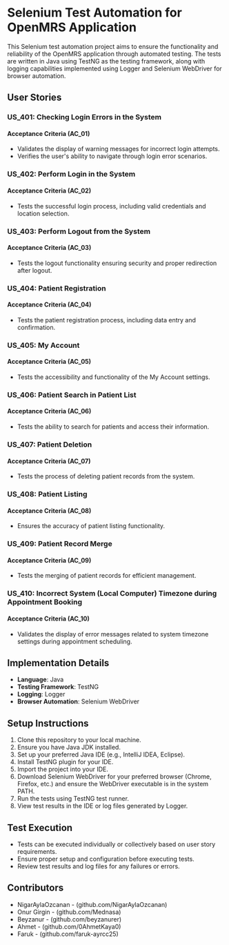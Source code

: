 # Selenium Test Automation for OpenMRS Application

This Selenium test automation project aims to ensure the functionality and reliability of the OpenMRS application through automated testing. The tests are written in Java using TestNG as the testing framework, along with logging capabilities implemented using Logger and Selenium WebDriver for browser automation.

## User Stories

### US_401: Checking Login Errors in the System

#### Acceptance Criteria (AC_01)
- Validates the display of warning messages for incorrect login attempts.
- Verifies the user's ability to navigate through login error scenarios.

### US_402: Perform Login in the System

#### Acceptance Criteria (AC_02)
- Tests the successful login process, including valid credentials and location selection.

### US_403: Perform Logout from the System

#### Acceptance Criteria (AC_03)
- Tests the logout functionality ensuring security and proper redirection after logout.

### US_404: Patient Registration

#### Acceptance Criteria (AC_04)
- Tests the patient registration process, including data entry and confirmation.

### US_405: My Account

#### Acceptance Criteria (AC_05)
- Tests the accessibility and functionality of the My Account settings.

### US_406: Patient Search in Patient List

#### Acceptance Criteria (AC_06)
- Tests the ability to search for patients and access their information.

### US_407: Patient Deletion

#### Acceptance Criteria (AC_07)
- Tests the process of deleting patient records from the system.

### US_408: Patient Listing

#### Acceptance Criteria (AC_08)
- Ensures the accuracy of patient listing functionality.

### US_409: Patient Record Merge

#### Acceptance Criteria (AC_09)
- Tests the merging of patient records for efficient management.

### US_410: Incorrect System (Local Computer) Timezone during Appointment Booking

#### Acceptance Criteria (AC_10)
- Validates the display of error messages related to system timezone settings during appointment scheduling.

## Implementation Details

- **Language**: Java
- **Testing Framework**: TestNG
- **Logging**: Logger
- **Browser Automation**: Selenium WebDriver

## Setup Instructions

1. Clone this repository to your local machine.
2. Ensure you have Java JDK installed.
3. Set up your preferred Java IDE (e.g., IntelliJ IDEA, Eclipse).
4. Install TestNG plugin for your IDE.
5. Import the project into your IDE.
6. Download Selenium WebDriver for your preferred browser (Chrome, Firefox, etc.) and ensure the WebDriver executable is in the system PATH.
7. Run the tests using TestNG test runner.
8. View test results in the IDE or log files generated by Logger.

## Test Execution

- Tests can be executed individually or collectively based on user story requirements.
- Ensure proper setup and configuration before executing tests.
- Review test results and log files for any failures or errors.

## Contributors

- NigarAylaOzcanan - (github.com/NigarAylaOzcanan)
- Onur Girgin - (github.com/Mednasa)
- Beyzanur - (github.com/beyzanurer)
- Ahmet - (github.com/0AhmetKaya0)
- Faruk - (github.com/faruk-ayrcc25)

